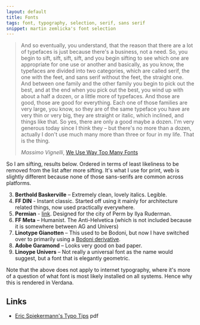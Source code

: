 ```yaml
---
layout: default
title: Fonts
tags: font, typography, selection, serif, sans serif
snippet: martin zemlicka's font selection
---
```


> And so eventually, you understand, that the reason that there are a lot of
> typefaces is just because there's a business, not a need.  So, you begin to
> sift, sift, sift, sift, and you begin sifting to see which one are
> appropriate for one use or another and basically, as you know, the typefaces
> are divided into two categories, which are called serif, the one with the
> feet, and sans serif without the feet, the straight one.  And between one
> family and the other family you begin to pick out the best, and at the end
> when you pick out the best, you wind up with about a half a dozen, or a
> little more of typefaces.  And those are good, those are good for everything.
> Each one of those families are very large, you know, so they are of the same
> typeface you have are very thin or very big, they are straight or italic,
> which inclined, and things like that.  So yes, there are only a good maybe a
> dozen.  I'm very generous today since I think they – but there's no more than
> a dozen, actually I don't use much many more than three or four in my life.
> That is the thing.
>
> <cite>Massimo Vignelli</cite>, [We Use Way Too Many Fonts](http://bigthink.com/videos/we-use-way-too-many-fonts)

So I am sifting, results below. Ordered in terms of least likeliness
to be removed from the list after more sifting. It's what I use for print, web
is slightly different because none of those sans-serifs are common across
platforms.

3. **Berthold Baskerville** – Extremely clean, lovely italics. Legible.
3. **FF DIN** - Instant classic. Started off using it mainly for architecture
   related things, now used practically everywhere.
2. **Permian** - [link](http://permian.design.ru/). Designed for the city of
   Perm by Ilya Ruderman.
3. **FF Meta** – Humanist. The Anti-Helvetica (which is not included because it is
   somewhere between AG and Univers)
1. **Linotype Gianotten** – This used to be Bodoni, but now I have switched
   over to primarily using a [Bodoni derivative](http://www.linotype.com/1046/linotypegianotten-family.html).
2. **Adobe Garamond** – Looks very good on bad paper.
5. **Linoype Univers** – Not really a universal font as the name would suggest,
   but a font that is elegantly geometric.

Note that the above does not apply to internet typography, where it's more of a
question of what font is most likely installed on all systems. Hence why this
is rendered in Verdana.

## Links

* [Eric Spiekermann's Typo Tips](http://www.fontshop.com/education/pdf/typo_tips.pdf) pdf
